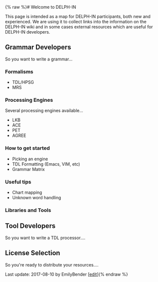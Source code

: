 {% raw %}# Welcome to DELPH-IN

This page is intended as a map for DELPH-IN participants, both new and
experienced. We are using it to collect links into the information on
the DELPH-IN wiki and in some cases external resources which are useful
for DELPH-IN developers.

## Grammar Developers

So you want to write a grammar...

### Formalisms

- TDL/HPSG
- MRS

### Processing Engines

Several processing engines available...

- LKB
- ACE
- PET
- AGREE

### How to get started

- Picking an engine
- TDL Formatting (Emacs, VIM, etc)
- Grammar Matrix

### Useful tips

- Chart mapping
- Unknown word handling

### Libraries and Tools

## Tool Developers

So you want to write a TDL processor....

## License Selection

So you're ready to distribute your resources....

Last update: 2017-08-10 by EmilyBender [[edit](https://github.com/delph-in/docs/wiki/DeveloperWelcome/_edit)]{% endraw %}